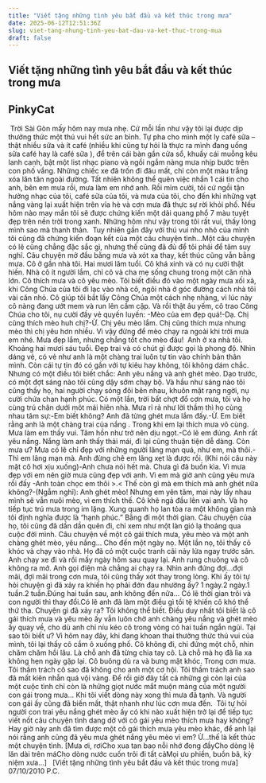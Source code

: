 ```yaml
---
title: "Viết tặng những tình yêu bắt đầu và kết thúc trong mưa"
date: 2025-06-12T12:51:36Z
slug: viet-tang-nhung-tinh-yeu-bat-dau-va-ket-thuc-trong-mua
draft: false
---
```


## Viết tặng những tình yêu bắt đầu và kết thúc trong mưa

## PinkyCat

​ ​Trời Sài Gòn mấy hôm nay mưa nhẹ. Cứ mỗi lần như vậy tôi lại được dịp thưởng thức một thú vui hết sức an bình. Tự pha cho mình một ly café sữa – thật nhiều sữa và ít café (nhiều khi cũng tự hỏi là thực ra mình đang uống sữa café hay là café sữa ), để trên cái bàn gần cửa sổ, khuấy cái muỗng kêu lanh canh, bật một list nhạc piano và ngồi ngắm nàng mưa nhịp bước trên con phố vắng. Những chiếc xe đã trốn đi đâu mất, chỉ còn một màu trắng xóa lăn tăn ngoài đường. Tất nhiên không thể quên việc nhắn 1 cái tin cho anh, bên em mưa rồi, mưa làm em nhớ anh. Rồi mỉm cười, tôi cứ ngồi tận hưởng nhạc của tôi, café sữa của tôi, và mưa của tôi, cho đến khi những vạt nắng vàng lại xuất hiện trên vỉa hè và cơn mưa đã thực sự rời khỏi phố. Nếu hôm nào may mắn tôi sẽ được chứng kiến một dải quang phổ 7 màu tuyệt đẹp trên nền trời trong xanh. Những hôm như vậy trong tôi rất vui, thấy lòng mình sao mà thanh thản.​ ​ ​Tuy nhiên gần đây với thú vui nho nhỏ của mình tôi cũng đã chứng kiến đoạn kết của một câu chuyện tình…Một câu chuyện có lẽ cũng chẳng đặc sắc gì, nhưng thế cũng đã đủ để tôi phải để tâm suy nghĩ.​ ​Câu chuyện mở đầu bằng mưa và xót xa thay, kết thúc cũng vẫn bằng mưa.​ ​Cô ở gần nhà tôi. Hai mươi lăm tuổi. Cô khá xinh và có nụ cười thật hiền. Nhà cô ít người lắm, chỉ cô và cha mẹ sống chung trong một căn nhà lớn. Cô thích mưa và cô yêu mèo. Tôi biết điều đó vào một ngày mưa xối xả, khi Công Chúa của tôi đi lạc vào nhà cô, ngôi nhà ở góc đường cách nhà tôi vài căn nhỏ. Cô giúp tôi bắt lấy Công Chúa một cách nhẹ nhàng, vì lúc này cô nàng đang ướt mem và run lên cầm cập. Và rồi thật âu yếm, cô trao Công Chúa cho tôi, nụ cười đầy vẻ quyến luyến:​ ​-Mèo của em đẹp quá!​-Dạ. Chị cũng thích mèo huh chị?​-Ừ. Chị yêu mèo lắm. Chị cũng thích mưa nhưng mèo thì chị yêu hơn nhiều. Vì vậy đừng để mèo chạy ra ngoài khi trời mưa em nhé. Mưa đẹp lắm, nhưng chẳng tốt cho mèo đâu!​ ​ ​Anh ở xa nhà tôi. Khoảng hai mươi sáu tuổi. Đẹp trai và có chút gì được gọi là phong độ. Nhìn dáng vẻ, có vẻ như anh là một chàng trai luôn tự tin vào chính bản thân mình. Còn cái tự tin đó có gần với tự kiêu hay không, tôi không dám chắc. Nhưng có một điều tôi biết chắc: Anh yêu nắng và anh ghét mèo.​ ​Dạo trước, có một đợt sáng nào tôi cũng dậy sớm chạy bộ. Và hầu như sáng nào tôi cũng thấy họ, hai người chạy sóng đôi bên nhau, khuôn mặt rạng ngời, nụ cười chứa chan hạnh phúc. Có một lần, trời bất chợt đổ cơn mưa, tôi và họ cùng trú chân dưới môt mái hiên nhà. Mưa rỉ rả như lời thầm thì họ cùng nhau tâm sự:​ ​-Em biết không? Anh đã từng ghét mưa lắm đấy.​-Ừ. Em biết rằng anh là một chàng trai của nắng . Trong khi em lại thích mưa vô cùng. Mưa làm em thấy vui. Tâm hồn như trở nên dịu ngọt.​-Có lẽ em đúng. Anh rất yêu nắng. Nắng làm anh thấy thải mái, đi lại cũng thuận tiện dễ dàng. Còn mưa ư? Mưa có lẽ chỉ đẹp với những người lãng mạn quá, như em, mà thôi.​-Thì em lãng mạn mà. Anh đừng chê em lãng xẹt là được rồi. (Khi nói câu này mặt cô hơi xịu xuống)​-Anh chưa nói hết mà. Chưa gì đã buồn kìa. Vì mưa đẹp với em nên giờ mưa cũng đẹp với anh. Vì em mà giờ anh cũng yêu mưa rồi đấy ​-Anh toàn chọc em thôi >.< Thế còn gì mà em thích mà anh ghét nữa không?​-(Ngẫm nghĩ): Anh ghét mèo! Nhưng em yên tâm, mai này lấy nhau mình sẽ vẫn nuôi mèo, vì em thích thế.​ ​Cô khẽ ngả đầu lên vai anh. Và họ tiếp tục trú mưa trong im lặng. Xung quanh họ lan tỏa ra một không gian mà tôi định nghĩa được là “​hạnh phúc.”
 ​Bằng đi một thời gian.​ ​Câu chuyện của họ, tôi cũng đã dần dần quên đi, chỉ xem như một làn gió lạ thoảng qua cuộc đời mình. Câu chuyện về một cô gái thích mưa, yêu mèo và một anh chàng ghét mèo, yêu nắng…​ ​Cho đến một ngày nọ.​ ​Một lần nọ, tôi thấy cô khóc và chạy vào nhà. Họ đã có một cuộc tranh cãi nảy lửa ngay trước sân. Anh chạy xe đi và rồi mấy ngày hôm sau quay lại. Anh rung chuông và cô không ra mở. Anh gọi điện mà chẳng ai chạy ra. Nhìn anh đứng đợi…đợi mãi, đợi mãi trong cơn mưa, tôi cũng thấy xót thay trong lòng. Khi ấy tôi tự hỏi chuyện gì đã xảy ra khiến họ phải đớn đau nhường ấy?​ ​1 ngày.​2 ngày.​1 tuần.​2 tuần.​Đúng hai tuần sau, anh không đến nữa…​ ​Có lẽ thời gian trôi và con người thì thay đổi.​Có lẽ anh đã làm một điều gì tồi tệ khiến cô khó thể thứ tha.​ ​Chuyện gì đã xảy ra? Tôi không thể biết.​ ​Điều duy nhất tôi biết là cô gái thích mưa và yêu mèo ấy vẫn luôn chờ anh chàng yêu nắng và ghét mèo ấy quay về, cho dù anh chỉ níu kéo cô trong vòng có hai tuần ngắn ngủi.​ ​Tại sao tôi biết ư?​ ​Vì hôm nay đây, khi đang khoan thai thưởng thức thú vui của mình, tôi lại thấy cô cầm ô xuống phố. Cô không đi, chỉ đứng một chỗ, nhìn chăm chăm hồi lâu. Là chỗ anh đã từng chia tay cô. Là chỗ mà họ đã lìa xa không hẹn ngày gặp lại. Cô buông dù ra và bưng mặt khóc. Trong cơn mưa.​ ​Tôi thầm trách cô sao đã không cho anh một cơ hội. Tôi thầm trách anh sao đã mất kiên nhẫn quá vội vàng. Để rồi giờ đây tất cả những gì còn lại của một cuộc tình chỉ còn là những giọt nước mắt muộn màng của một người con gái trong mưa…​ ​Khi tôi viết dòng này xong thì mưa đã tạnh. Và người con gái ấy cũng đã biến mất, thật nhanh như lúc cơn mưa đến.​ ​ Tôi tự hỏi người con trai yêu nắng ghét mèo ấy có khi nào xuất hiện trở lại để tiếp tục viết nốt câu chuyện tình dang dở với cô gái yêu mèo thích mưa hay không? Hay giờ này anh đã tìm được một cô gái thích mưa yêu mèo khác, để anh lại nói rằng anh cũng đã yêu mưa ghét nắng yêu mèo vì em?​ ​Ừ…thế là kết thúc một chuyện tình.​ ​[Mưa ơi, rơi​Cho xua tan bao nỗi nhớ đong đầy​Cho dòng lệ lăn dài trên má​Cho dòng nước cuốn trôi đi tất cả​Mọi ưu phiền, buồn bã, kỷ niệm xưa…]​ ​ ​ ​ ​[Viết tặng những tình yêu bắt đầu và kết thúc trong mưa]​ ​07/10/2010​ ​P.C.​ ​ ​